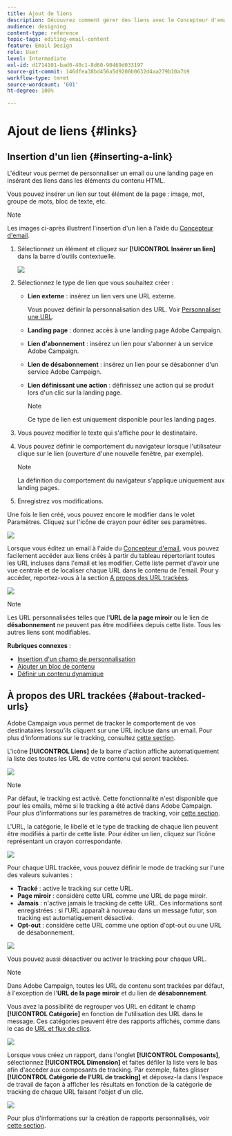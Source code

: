 ```yaml
---
title: Ajout de liens
description: Découvrez comment gérer des liens avec le Concepteur d'email.
audience: designing
content-type: reference
topic-tags: editing-email-content
feature: Email Design
role: User
level: Intermediate
exl-id: d1714101-bad0-40c1-8d60-90469d033197
source-git-commit: 146dfea38bd456a5d9200b0632d4aa279b10a7b9
workflow-type: tm+mt
source-wordcount: '601'
ht-degree: 100%

---
```


# Ajout de liens {#links}

## Insertion d&#39;un lien {#inserting-a-link}

L&#39;éditeur vous permet de personnaliser un email ou une landing page en insérant des liens dans les éléments du contenu HTML.

Vous pouvez insérer un lien sur tout élément de la page : image, mot, groupe de mots, bloc de texte, etc.

>[!NOTE]
>
>Les images ci-après illustrent l&#39;insertion d&#39;un lien à l&#39;aide du [Concepteur d&#39;email](../../designing/using/designing-content-in-adobe-campaign.md).

1. Sélectionnez un élément et cliquez sur **[!UICONTROL Insérer un lien]** dans la barre d&#39;outils contextuelle.

   ![](assets/des_insert_link.png)

1. Sélectionnez le type de lien que vous souhaitez créer :

   * **Lien externe** : insérez un lien vers une URL externe.

     Vous pouvez définir la personnalisation des URL. Voir [Personnaliser une URL](personalization.md#personalizing-urls).

   * **Landing page** : donnez accès à une landing page Adobe Campaign.
   * **Lien d&#39;abonnement** : insérez un lien pour s&#39;abonner à un service Adobe Campaign.
   * **Lien de désabonnement** : insérez un lien pour se désabonner d&#39;un service Adobe Campaign.
   * **Lien définissant une action** : définissez une action qui se produit lors d&#39;un clic sur la landing page.

     >[!NOTE]
     >
     >Ce type de lien est uniquement disponible pour les landing pages.

1. Vous pouvez modifier le texte qui s&#39;affiche pour le destinataire.
1. Vous pouvez définir le comportement du navigateur lorsque l&#39;utilisateur clique sur le lien (ouverture d&#39;une nouvelle fenêtre, par exemple).

   >[!NOTE]
   >
   >La définition du comportement du navigateur s&#39;applique uniquement aux landing pages.

1. Enregistrez vos modifications.

Une fois le lien créé, vous pouvez encore le modifier dans le volet Paramètres. Cliquez sur l&#39;icône de crayon pour éditer ses paramètres.

![](assets/des_link_edit.png)

Lorsque vous éditez un email à l&#39;aide du [Concepteur d&#39;email](../../designing/using/designing-content-in-adobe-campaign.md), vous pouvez facilement accéder aux liens créés à partir du tableau répertoriant toutes les URL incluses dans l&#39;email et les modifier. Cette liste permet d&#39;avoir une vue centrale et de localiser chaque URL dans le contenu de l&#39;email. Pour y accéder, reportez-vous à la section [A propos des URL trackées](#about-tracked-urls).

![](assets/des_link_list.png)

>[!NOTE]
>
>Les URL personnalisées telles que l&#39;**URL de la page miroir** ou le lien de **désabonnement** ne peuvent pas être modifiées depuis cette liste. Tous les autres liens sont modifiables.

**Rubriques connexes** :

* [Insertion d&#39;un champ de personnalisation](../../designing/using/personalization.md#inserting-a-personalization-field)
* [Ajouter un bloc de contenu](../../designing/using/personalization.md#adding-a-content-block)
* [Définir un contenu dynamique](../../designing/using/personalization.md#defining-dynamic-content-in-an-email)

## À propos des URL trackées {#about-tracked-urls}

Adobe Campaign vous permet de tracker le comportement de vos destinataires lorsqu&#39;ils cliquent sur une URL incluse dans un email. Pour plus d’informations sur le tracking, consultez [cette section](../../sending/using/tracking-messages.md#about-tracking).

L&#39;icône **[!UICONTROL Liens]** de la barre d&#39;action affiche automatiquement la liste des toutes les URL de votre contenu qui seront trackées.

![](assets/des_links.png)

>[!NOTE]
>
>Par défaut, le tracking est activé. Cette fonctionnalité n&#39;est disponible que pour les emails, même si le tracking a été activé dans Adobe Campaign. Pour plus d&#39;informations sur les paramètres de tracking, voir [cette section](../../administration/using/configuring-email-channel.md#tracking-parameters).

L&#39;URL, la catégorie, le libellé et le type de tracking de chaque lien peuvent être modifiés à partir de cette liste. Pour éditer un lien, cliquez sur l’icône représentant un crayon correspondante.

![](assets/des_links_tracking.png)

Pour chaque URL trackée, vous pouvez définir le mode de tracking sur l&#39;une des valeurs suivantes :

* **Tracké** : active le tracking sur cette URL.
* **Page miroir** : considère cette URL comme une URL de page miroir.
* **Jamais** : n&#39;active jamais le tracking de cette URL. Ces informations sont enregistrées : si l&#39;URL apparaît à nouveau dans un message futur, son tracking est automatiquement désactivé.
* **Opt-out** : considère cette URL comme une option d&#39;opt-out ou une URL de désabonnement.

![](assets/des_link_tracking_type.png)

Vous pouvez aussi désactiver ou activer le tracking pour chaque URL.

>[!NOTE]
>
>Dans Adobe Campaign, toutes les URL de contenu sont trackées par défaut, à l&#39;exception de l&#39;**URL de la page miroir** et du lien de **désabonnement**.

Vous avez la possibilité de regrouper vos URL en éditant le champ **[!UICONTROL Catégorie]** en fonction de l&#39;utilisation des URL dans le message. Ces catégories peuvent être des rapports affichés, comme dans le cas de [URL et flux de clics](../../reporting/using/urls-and-click-streams.md).

![](assets/des_link_tracking_category.png)

Lorsque vous créez un rapport, dans l&#39;onglet **[!UICONTROL Composants]**, sélectionnez **[!UICONTROL Dimension]** et faites défiler la liste vers le bas afin d&#39;accéder aux composants de tracking. Par exemple, faites glisser **[!UICONTROL Catégorie de l&#39;URL de tracking]** et déposez-la dans l&#39;espace de travail de façon à afficher les résultats en fonction de la catégorie de tracking de chaque URL faisant l&#39;objet d&#39;un clic.

![](assets/des_link_tracking_report.png)

Pour plus d&#39;informations sur la création de rapports personnalisés, voir [cette section](../../reporting/using/about-dynamic-reports.md).
